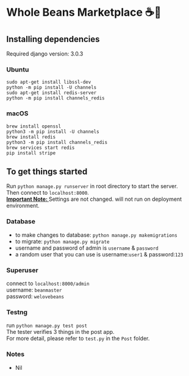 # Whole Beans Marketplace ☕️🌿

## Installing dependencies
Required django version: 3.0.3
### Ubuntu
```sudo apt-get install libssl-dev```\
```python -m pip install -U channels```\
```sudo apt-get install redis-server```\
```python -m pip install channels_redis```
### macOS
```brew install openssl```\
```python3 -m pip install -U channels```\
```brew install redis```\
```python3 -m pip install channels_redis```\
```brew services start redis```\
```pip install stripe```

## To get things started
Run ```python manage.py runserver``` in root directory to start the server. <br />
Then connect to ```localhost:8000```. <br />
<u><b>Important Note: </b></u> Settings are not changed. will not run on deployment environment.

### Database
* to make changes to database: ```python manage.py makemigrations```
* to migrate: ```python manage.py migrate```
* username and password of admin is ```username``` & ```password```
* a random user that you can use is username:```user1``` & password:```123```

### Superuser
connect to ```localhost:8000/admin``` <br />
username: ```beanmaster``` <br />
password: ```welovebeans``` <br />

### Testng
run ```python manage.py test post```\
The tester verifies 3 things in the post app.\
For more detail, please refer to ```test.py``` in the ```Post``` folder.

### Notes
* Nil
